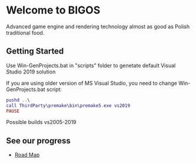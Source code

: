 # Welcome to BIGOS
Advanced game engine and rendering technology almost as good as Polish traditional food.

## Getting Started
Use Win-GenProjects.bat in "scripts" folder to genetate default Visual Studio 2019 solution

If you are using older version of MS Visual Studio, you need to change Win-GenProjects.bat script:

```lua  
pushd ..\
call ThirdParty\premake\bin\premake5.exe vs2019
PAUSE
```
Possible builds vs2005-2019

## See our progress
* [Road Map](https://trello.com/b/gB7Valt5/bigos-goals)
